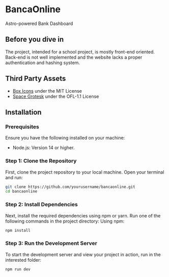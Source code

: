 # BancaOnline
  Astro-powered Bank Dashboard

## Before you dive in
  The project, intended for a school project, is mostly front-end oriented.
  Back-end is not well implemented and the website lacks a proper authentication and hashing system.

## Third Party Assets
  - [Box Icons](https://boxicons.com/) under the MIT License
  - [Space Grotesk](https://fonts.google.com/specimen/Space+Grotesk) under the OFL-1.1 License

## Installation
### Prerequisites
Ensure you have the following installed on your machine:

  - Node.js: Version 14 or higher.

### Step 1: Clone the Repository
First, clone the project repository to your local machine. Open your terminal and run:

```bash
git clone https://github.com/yourusername/bancaonline.git
cd bancaonline
```

### Step 2: Install Dependencies
Next, install the required dependencies using npm or yarn. Run one of the following commands in the project directory: Using npm:

```bash
npm install
```

### Step 3: Run the Development Server
To start the development server and view your project in action, run in the interested folder:

```bash
npm run dev
```
